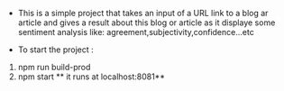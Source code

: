 - This is a simple project that takes an input of a URL link to a blog ar article and gives a result about this blog or article as it displaye some sentiment analysis like: agreement,subjectivity,confidence...etc

* To start the project :

1. npm run build-prod
2. npm start
   ** it runs at localhost:8081**
